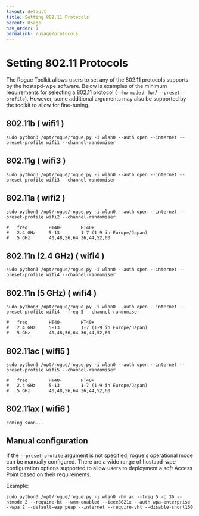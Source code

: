 ```yaml
---
layout: default
title: Setting 802.11 Protocols
parent: Usage
nav_order: 1
permalink: /usage/protocols
---
```


# Setting 802.11 Protocols

The Rogue Toolkit allows users to set any of the 802.11 protocols supports by the hostapd-wpe software. Below is examples of the minimum requirements for selecting a 802.11 protocol (`--hw-mode` / `-hw` / `--preset-profile`). However, some additional arguments may also be supported by the toolkit to allow for fine-tuning.

## 802.11b ( wifi1 )
```
sudo python3 /opt/rogue/rogue.py -i wlan0 --auth open --internet --preset-profile wifi1 --channel-randomiser
```

## 802.11g ( wifi3 )
```
sudo python3 /opt/rogue/rogue.py -i wlan0 --auth open --internet --preset-profile wifi3 --channel-randomiser
```

## 802.11a ( wifi2 )
```
sudo python3 /opt/rogue/rogue.py -i wlan0 --auth open --internet --preset-profile wifi2 --channel-randomiser
```

```
#   freq        HT40-       HT40+
#   2.4 GHz     5-13        1-7 (1-9 in Europe/Japan)
#   5 GHz       40,48,56,64 36,44,52,60
```

## 802.11n (2.4 GHz) ( wifi4 )
```
sudo python3 /opt/rogue/rogue.py -i wlan0 --auth open --internet --preset-profile wifi4 --channel-randomiser
```

## 802.11n (5 GHz) ( wifi4 )
```
sudo python3 /opt/rogue/rogue.py -i wlan0 --auth open --internet --preset-profile wifi4 --freq 5 --channel-randomiser
```

```
#   freq        HT40-       HT40+
#   2.4 GHz     5-13        1-7 (1-9 in Europe/Japan)
#   5 GHz       40,48,56,64 36,44,52,60
```

## 802.11ac ( wifi5 )
```
sudo python3 /opt/rogue/rogue.py -i wlan0 --auth open --internet --preset-profile wifi5 --channel-randomiser
```

```
#   freq        HT40-       HT40+
#   2.4 GHz     5-13        1-7 (1-9 in Europe/Japan)
#   5 GHz       40,48,56,64 36,44,52,60
```

## 802.11ax ( wifi6 )
```
coming soon...
```

## Manual configuration
If the `--preset-profile` argument is not specified, rogue's operational mode can be manually configured. There are a wide range of hostapd-wpe configuration options supported to allow users to deployment a soft Access Point based on their requirements.

Example:
```
sudo python3 /opt/rogue/rogue.py -i wlan0 -hm ac --freq 5 -c 36 --htmode 2 --require-ht --wmm-enabled --ieee8021x --auth wpa-enterprise --wpa 2 --default-eap peap --internet --require-vht --disable-short160
```
